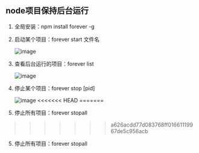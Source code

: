 ## node项目保持后台运行

1. 全局安装：npm install forever -g

2. 启动某个项目：forever start 文件名

   ![image](https://heny.github.io/h-note/server/static/linux简单操作-01.png)

3. 查看后台运行的项目：forever list

   ![image](https://heny.github.io/h-note/server/static/linux简单操作-02.png)

4. 停止某个项目：forever stop [pid]

   ![image](https://heny.github.io/h-note/server/static/linux简单操作-03.png)
<<<<<<< HEAD
=======

5. 停止所有项目：forever stopall
>>>>>>> a626acdd77d083768ff01661119967de5c956acb

5. 停止所有项目：forever stopall